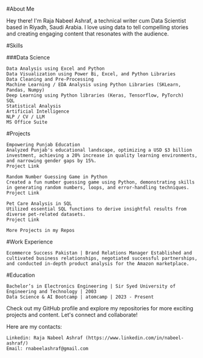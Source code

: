 #About Me

Hey there! I'm Raja Nabeel Ashraf, a technical writer cum Data Scientist based in Riyadh, Saudi Arabia. I love using data to tell compelling stories and creating engaging content that resonates with the audience.

#Skills

  ###Data Science
  
    Data Analysis using Excel and Python
    Data Visualization using Power Bi, Excel, and Python Libraries
    Data Cleaning and Pre-Processing
    Machine Learning / EDA Analysis using Python Libraries (SKLearn, Pandas, Numpy)
    Deep Learning using Python libraries (Keras, Tensorflow, PyTorch)
    SQL
    Statistical Analysis
    Artificial Intelligence
    NLP / CV / LLM
    MS Office Suite

#Projects

    Empowering Punjab Education
    Analyzed Punjab's educational landscape, optimizing a USD $3 billion investment, achieving a 20% increase in quality learning environments, and narrowing gender gaps by 15%.
    Project Link

    Random Number Guessing Game in Python
    Created a fun number guessing game using Python, demonstrating skills in generating random numbers, loops, and error-handling techniques.
    Project Link

    Pet Care Analysis in SQL
    Utilized essential SQL functions to derive insightful results from diverse pet-related datasets.
    Project Link

    More Projects in my Repos

#Work Experience

    Ecommerce Success Pakistan | Brand Relations Manager Established and cultivated business relationships, negotiated successful partnerships, and conducted in-depth product analysis for the Amazon marketplace.

#Education

    Bachelor’s in Electronics Engineering | Sir Syed University of Engineering and Technology | 2003
    Data Science & AI Bootcamp | atomcamp | 2023 - Present

Check out my GitHub profile and explore my repositories for more exciting projects and content. Let's connect and collaborate!

Here are my contacts:

    Linkedin: Raja Nabeel Ashraf (https://www.linkedin.com/in/nabeel-ashraf/)
    Email: rnabeelashraf@gmail.com

<!---
NoblePrize/NoblePrize is a ✨ special ✨ repository because its `README.md` (this file) appears on your GitHub profile.
You can click the Preview link to take a look at your changes.
--->
